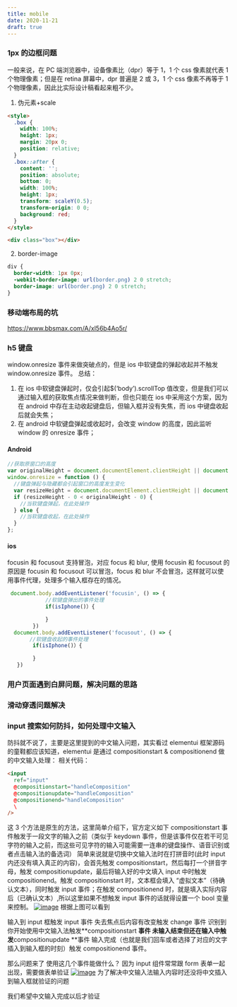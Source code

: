 ```yaml
---
title: mobile
date: 2020-11-21
draft: true
---
```


### 1px 的边框问题

一般来说，在 PC 端浏览器中，设备像素比（dpr）等于 1，1 个 css 像素就代表 1 个物理像素；但是在 retina 屏幕中，dpr 普遍是 2 或 3，1 个 css 像素不再等于 1 个物理像素，因此比实际设计稿看起来粗不少。

1. 伪元素+scale

```html
<style>
  .box {
    width: 100%;
    height: 1px;
    margin: 20px 0;
    position: relative;
  }
  .box::after {
    content: '';
    position: absolute;
    bottom: 0;
    width: 100%;
    height: 1px;
    transform: scaleY(0.5);
    transform-origin: 0 0;
    background: red;
  }
</style>

<div class="box"></div>
```

2. border-image

```css
div {
  border-width: 1px 0px;
  -webkit-border-image: url(border.png) 2 0 stretch;
  border-image: url(border.png) 2 0 stretch;
}
```

### 移动端布局的坑

https://www.bbsmax.com/A/xl56b4Ao5r/

### h5 键盘

window.onresize 事件来做突破点的，但是 ios 中软键盘的弹起收起并不触发 window.onresize 事件。
总结：

1. 在 ios 中软键盘弹起时，仅会引起\$(‘body’).scrollTop 值改变，但是我们可以通过输入框的获取焦点情况来做判断，但也只能在 ios 中采用这个方案，因为在 android 中存在主动收起键盘后，但输入框并没有失焦，而 ios 中键盘收起后就会失焦；
2. 在 android 中软键盘弹起或收起时，会改变 window 的高度，因此监听 window 的 onresize 事件；

#### Android

```js
//获取原窗口的高度
var originalHeight = document.documentElement.clientHeight || document.body.clientHeight;
window.οnresize = function () {
  //键盘弹起与隐藏都会引起窗口的高度发生变化
  var resizeHeight = document.documentElement.clientHeight || document.body.clientHeight;
  if (resizeHeight - 0 < originalHeight - 0) {
    //当软键盘弹起，在此处操作
  } else {
    //当软键盘收起，在此处操作
  }
};
```

#### ios

focusin 和 focusout 支持冒泡，对应 focus 和 blur, 使用 focusin 和 focusout 的原因是 focusin 和 focusout 可以冒泡，focus 和 blur 不会冒泡，这样就可以使用事件代理，处理多个输入框存在的情况。

```js
 document.body.addEventListener('focusin', () => {
            //软键盘弹出的事件处理
            if(isIphone()）{

            }
        })
  document.body.addEventListener('focusout', () => {
       //软键盘收起的事件处理
        if(isIphone()）{

        }
   })
```

### 用户页面遇到白屏问题，解决问题的思路

### 滑动穿透问题解决

### input 搜索如何防抖，如何处理中文输入

防抖就不说了，主要是这里提到的中文输入问题，其实看过 elementui 框架源码的童鞋都应该知道，elementui 是通过 compositionstart & compositionend 做的中文输入处理：
相关代码：

```html
<input
  ref="input"
  @compositionstart="handleComposition"
  @compositionupdate="handleComposition"
  @compositionend="handleComposition"
  \
/>
```

这 3 个方法是原生的方法，这里简单介绍下，官方定义如下 compositionstart 事件触发于一段文字的输入之前（类似于 keydown 事件，但是该事件仅在若干可见字符的输入之前，而这些可见字符的输入可能需要一连串的键盘操作、语音识别或者点击输入法的备选词）
简单来说就是切换中文输入法时在打拼音时(此时 input 内还没有填入真正的内容)，会首先触发 compositionstart，然后每打一个拼音字母，触发 compositionupdate，最后将输入好的中文填入 input 中时触发 compositionend。触发 compositionstart 时，文本框会填入 “虚拟文本”（待确认文本），同时触发 input 事件；在触发 compositionend 时，就是填入实际内容后（已确认文本）,所以这里如果不想触发 input 事件的话就得设置一个 bool 变量来控制。
[![image](https://user-images.githubusercontent.com/34699694/58140376-8f5e9580-7c71-11e9-987e-5fe39fce5e90.png)](https://user-images.githubusercontent.com/34699694/58140376-8f5e9580-7c71-11e9-987e-5fe39fce5e90.png)
根据上图可以看到

输入到 input 框触发 input 事件
失去焦点后内容有改变触发 change 事件
识别到你开始使用中文输入法触发**compositionstart **事件
未输入结束但还在输入中触发**compositionupdate **事件
输入完成（也就是我们回车或者选择了对应的文字插入到输入框的时刻）触发 compositionend 事件。

那么问题来了 使用这几个事件能做什么？
因为 input 组件常常跟 form 表单一起出现，需要做表单验证
[![image](https://user-images.githubusercontent.com/34699694/58140402-b1581800-7c71-11e9-97b9-9c696f3a0061.png)](https://user-images.githubusercontent.com/34699694/58140402-b1581800-7c71-11e9-97b9-9c696f3a0061.png)
为了解决中文输入法输入内容时还没将中文插入到输入框就验证的问题

我们希望中文输入完成以后才验证
